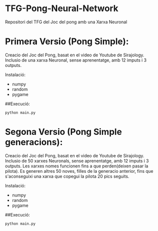 # TFG-Pong-Neural-Network
Repositori del TFG del Joc del pong amb una Xarxa Neuronal

# Primera Versio (Pong Simple):
Creacio del Joc del Pong, basat en el video de Youtube de Sirajology.
Inclusio de una xarxa Neuronal, sense aprenentatge, amb 12 imputs i 3 outputs.

Instalació:
* numpy
* random
* pygame

##Execució:

```
python main.py
```
# Segona Versio (Pong Simple generacions):
Creacio del Joc del Pong, basat en el video de Youtube de Sirajology.
Inclusio de 50 xarxes Neuronals, sense aprenentatge, amb 12 imputs i 3 outputs.
Les xarxes nomes funcionen fins a que perden(deixen pasar la pilota). 
Es generen altres 50 noves, filles de la generacio anterior, fins que s'aconseguixi una xarxa 
que copegui la pilota 20 pics seguits.

Instalació:
* numpy
* random
* pygame

##Execució:

```
python main.py
```
